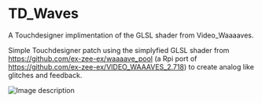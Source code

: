 # TD_Waves
A Touchdesigner implimentation of the GLSL shader from Video_Waaaaves.

Simple Touchdesigner patch using the simplyfied GLSL shader from https://github.com/ex-zee-ex/waaaave_pool (a Rpi port of https://github.com/ex-zee-ex/VIDEO_WAAAVES_2.718) to create analog like glitches and feedback.

![Image description](https://github.com/Warniz/TD_Waves/blob/main/TD_Waaaaves.png)
